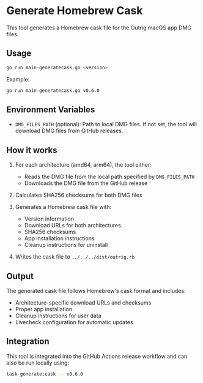 # Generate Homebrew Cask

This tool generates a Homebrew cask file for the Outrig macOS app DMG files.

## Usage

```bash
go run main-generatecask.go <version>
```

Example:
```bash
go run main-generatecask.go v0.6.0
```

## Environment Variables

- `DMG_FILES_PATH` (optional): Path to local DMG files. If not set, the tool will download DMG files from GitHub releases.

## How it works

1. For each architecture (amd64, arm64), the tool either:
   - Reads the DMG file from the local path specified by `DMG_FILES_PATH`
   - Downloads the DMG file from the GitHub release

2. Calculates SHA256 checksums for both DMG files

3. Generates a Homebrew cask file with:
   - Version information
   - Download URLs for both architectures
   - SHA256 checksums
   - App installation instructions
   - Cleanup instructions for uninstall

4. Writes the cask file to `../../../dist/outrig.rb`

## Output

The generated cask file follows Homebrew's cask format and includes:
- Architecture-specific download URLs and checksums
- Proper app installation
- Cleanup instructions for user data
- Livecheck configuration for automatic updates

## Integration

This tool is integrated into the GitHub Actions release workflow and can also be run locally using:

```bash
task generate:cask -- v0.6.0